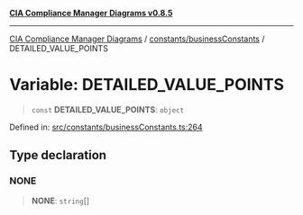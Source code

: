 [**CIA Compliance Manager Diagrams v0.8.5**](../../../README.md)

***

[CIA Compliance Manager Diagrams](../../../modules.md) / [constants/businessConstants](../README.md) / DETAILED\_VALUE\_POINTS

# Variable: DETAILED\_VALUE\_POINTS

> `const` **DETAILED\_VALUE\_POINTS**: `object`

Defined in: [src/constants/businessConstants.ts:264](https://github.com/Hack23/cia-compliance-manager/blob/eca22610f41e5f6b6c0cece88769b1ffbe9db4bd/src/constants/businessConstants.ts#L264)

## Type declaration

### NONE

> **NONE**: `string`[]
